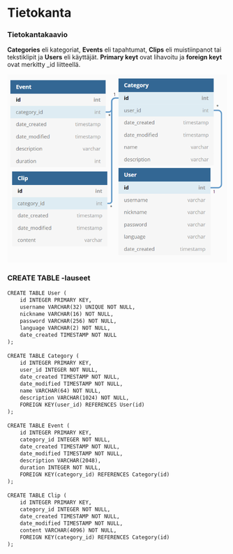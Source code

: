 # Tietokanta
### Tietokantakaavio
**Categories** eli kategoriat, **Events** eli tapahtumat, **Clips** eli muistiinpanot tai tekstiklipit ja **Users** eli käyttäjät. **Primary keyt** ovat lihavoitu ja **foreign keyt** ovat merkitty _id liitteellä. 

![tietokantakaavio](database_diagram.png)

### CREATE TABLE -lauseet

```
CREATE TABLE User (
    id INTEGER PRIMARY KEY, 
    username VARCHAR(32) UNIQUE NOT NULL, 
    nickname VARCHAR(16) NOT NULL, 
    password VARCHAR(256) NOT NULL, 
    language VARCHAR(2) NOT NULL, 
    date_created TIMESTAMP NOT NULL
);

CREATE TABLE Category (
    id INTEGER PRIMARY KEY, 
    user_id INTEGER NOT NULL, 
    date_created TIMESTAMP NOT NULL, 
    date_modified TIMESTAMP NOT NULL, 
    name VARCHAR(64) NOT NULL, 
    description VARCHAR(1024) NOT NULL, 
    FOREIGN KEY(user_id) REFERENCES User(id)
);

CREATE TABLE Event (
    id INTEGER PRIMARY KEY, 
    category_id INTEGER NOT NULL, 
    date_created TIMESTAMP NOT NULL, 
    date_modified TIMESTAMP NOT NULL, 
    description VARCHAR(2048), 
    duration INTEGER NOT NULL, 
    FOREIGN KEY(category_id) REFERENCES Category(id)
);

CREATE TABLE Clip (
    id INTEGER PRIMARY KEY, 
    category_id INTEGER NOT NULL, 
    date_created TIMESTAMP NOT NULL, 
    date_modified TIMESTAMP NOT NULL, 
    content VARCHAR(4096) NOT NULL, 
    FOREIGN KEY(category_id) REFERENCES Category(id)
);
```
